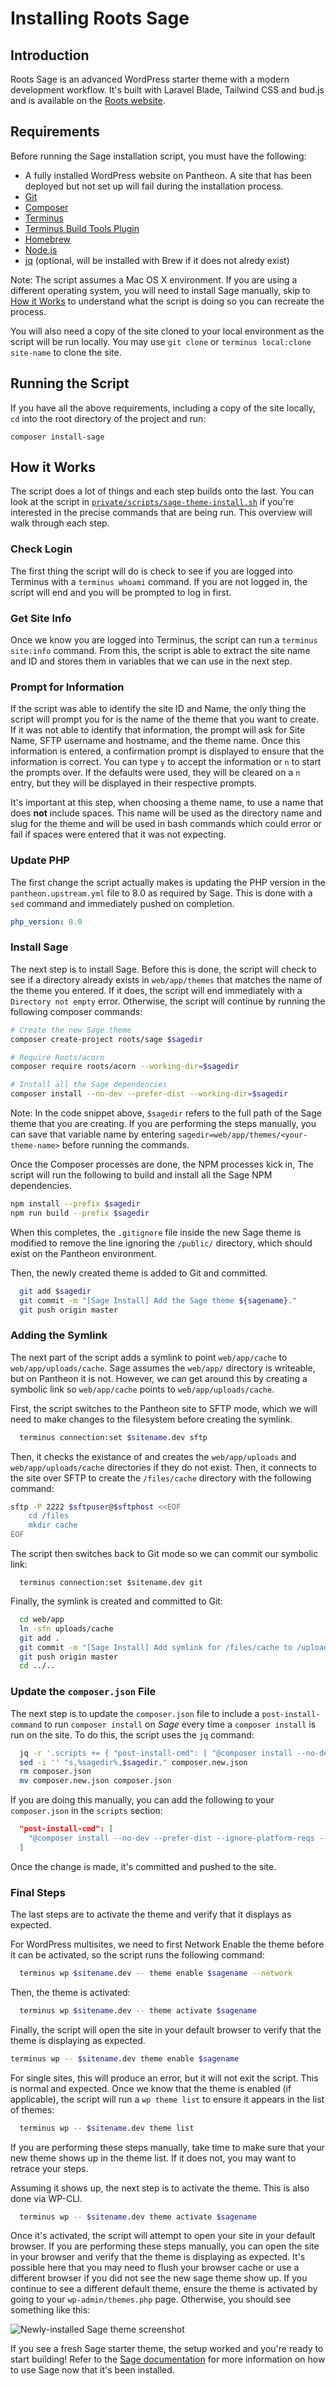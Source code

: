 # Installing Roots Sage

## Introduction
Roots Sage is an advanced WordPress starter theme with a modern development workflow. It's built with Laravel Blade, Tailwind CSS and bud.js and is available on the [Roots website](https://roots.io/sage/).

## Requirements
Before running the Sage installation script, you must have the following:

* A fully installed WordPress website on Pantheon. A site that has been deployed but not set up will fail during the installation process.
* [Git](https://git-scm.com/)
* [Composer](https://getcomposer.org/)
* [Terminus](https://pantheon.io/docs/terminus/install/)
* [Terminus Build Tools Plugin](https://github.com/pantheon-systems/terminus-build-tools-plugin)
* [Homebrew](https://brew.sh/)
* [Node.js](https://nodejs.org/en/)
* [jq](https://stedolan.github.io/jq/) (optional, will be installed with Brew if it does not alredy exist)

Note: The script assumes a Mac OS X environment. If you are using a different operating system, you will need to install Sage manually, skip to [How it Works](#how-it-works) to understand what the script is doing so you can recreate the process.

You will also need a copy of the site cloned to your local environment as the script will be run locally. You may use `git clone` or `terminus local:clone site-name` to clone the site. 

## Running the Script

If you have all the above requirements, including a copy of the site locally, `cd` into the root directory of the project and run:

```
composer install-sage
```

## How it Works
The script does a lot of things and each step builds onto the last. You can look at the script in [`private/scripts/sage-theme-install.sh`](../private/scripts/sage-theme-install.sh) if you're interested in the precise commands that are being run. This overview will walk through each step.

### Check Login
The first thing the script will do is check to see if you are logged into Terminus with a `terminus whoami` command. If you are not logged in, the script will end and you will be prompted to log in first.

### Get Site Info
Once we know you are logged into Terminus, the script can run a `terminus site:info` command. From this, the script is able to extract the site name and ID and stores them in variables that we can use in the next step.

### Prompt for Information
If the script was able to identify the site ID and Name, the only thing the script will prompt you for is the name of the theme that you want to create. If it was not able to identify that information, the prompt will ask for Site Name, SFTP username and hostname, and the theme name. Once this information is entered, a confirmation prompt is displayed to ensure that the information is correct. You can type `y` to accept the information or `n` to start the prompts over. If the defaults were used, they will be cleared on a `n` entry, but they will be displayed in their respective prompts.

It's important at this step, when choosing a theme name, to use a name that does **not** include spaces. This name will be used as the directory name and slug for the theme and will be used in bash commands which could error or fail if spaces were entered that it was not expecting.

### Update PHP
The first change the script actually makes is updating the PHP version in the `pantheon.upstream.yml` file to 8.0 as required by Sage. This is done with a `sed` command and immediately pushed on completion.

```yml
php_version: 8.0
```

### Install Sage
The next step is to install Sage. Before this is done, the script will check to see if a directory already exists in `web/app/themes` that matches the name of the theme you entered. If it does, the script will end immediately with a `Directory not empty` error. Otherwise, the script will continue by running the following composer commands:
  
  ```bash
  # Create the new Sage theme
  composer create-project roots/sage $sagedir

  # Require Roots/acorn
  composer require roots/acorn --working-dir=$sagedir

  # Install all the Sage dependencies
  composer install --no-dev --prefer-dist --working-dir=$sagedir
  ```

  Note: In the code snippet above, `$sagedir` refers to the full path of the Sage theme that you are creating. If you are performing the steps manually, you can save that variable name by entering `sagedir=web/app/themes/<your-theme-name>` before running the commands.

Once the Composer processes are done, the NPM processes kick in, The script will run the following to build and install all the Sage NPM dependencies.

```bash
npm install --prefix $sagedir
npm run build --prefix $sagedir
```

When this completes, the `.gitignore` file inside the new Sage theme is modified to remove the line ignoring the `/public/` directory, which should exist on the Pantheon environment.

Then, the newly created theme is added to Git and committed.

```bash
  git add $sagedir
  git commit -m "[Sage Install] Add the Sage theme ${sagename}."
  git push origin master
```

### Adding the Symlink
The next part of the script adds a symlink to point `web/app/cache` to `web/app/uploads/cache`. Sage assumes the `web/app/` directory is writeable, but on Pantheon it is not. However, we can get around this by creating a symbolic link so `web/app/cache` points to `web/app/uploads/cache`. 

First, the script switches to the Pantheon site to SFTP mode, which we will need to make changes to the filesystem before creating the symlink.

```bash
  terminus connection:set $sitename.dev sftp
```

 Then, it checks the existance of and creates the `web/app/uploads` and `web/app/uploads/cache` directories if they do not exist. Then, it connects to the site over SFTP to create the `/files/cache` directory with the following command:

```bash
sftp -P 2222 $sftpuser@$sftphost <<EOF
    cd /files
    mkdir cache
EOF
```

The script then switches back to Git mode so we can commit our symbolic link:

```
  terminus connection:set $sitename.dev git
```

Finally, the symlink is created and committed to Git:

```bash
  cd web/app
  ln -sfn uploads/cache
  git add .
  git commit -m "[Sage Install] Add symlink for /files/cache to /uploads/cache"
  git push origin master
  cd ../..
```

### Update the `composer.json` File
The next step is to update the `composer.json` file to include a `post-install-command` to run `composer install` on _Sage_ every time a `composer install` is run on the site. To do this, the script uses the `jq` command:

```bash
  jq -r '.scripts += { "post-install-cmd": [ "@composer install --no-dev --prefer-dist --ignore-platform-reqs --working-dir=%sagedir%" ] }' composer.json > composer.new.json
  sed -i '' "s,%sagedir%,$sagedir," composer.new.json
  rm composer.json
  mv composer.new.json composer.json
```

If you are doing this manually, you can add the following to your `composer.json` in the `scripts` section:

```json
  "post-install-cmd": [
    "@composer install --no-dev --prefer-dist --ignore-platform-reqs --working-dir=web/app/themes/<your-theme-name>"
  ]
```

Once the change is made, it's committed and pushed to the site.

### Final Steps
The last steps are to activate the theme and verify that it displays as expected.

For WordPress multisites, we need to first Network Enable the theme before it can be activated, so the script runs the following command:

```bash
  terminus wp $sitename.dev -- theme enable $sagename --network
```

Then, the theme is activated:

```bash
  terminus wp $sitename.dev -- theme activate $sagename
```

Finally, the script will open the site in your default browser to verify that the theme is displaying as expected.

```bash
terminus wp -- $sitename.dev theme enable $sagename
```

For single sites, this will produce an error, but it will not exit the script. This is normal and expected. Once we know that the theme is enabled (if applicable), the script will run a `wp theme list` to ensure it appears in the list of themes:

```bash
  terminus wp -- $sitename.dev theme list
```

If you are performing these steps manually, take time to make sure that your new theme shows up in the theme list. If it does not, you may want to retrace your steps.

Assuming it shows up, the next step is to activate the theme. This is also done via WP-CLI.

```bash
  terminus wp -- $sitename.dev theme activate $sagename
```

Once it's activated, the script will attempt to open your site in your default browser. If you are performing these steps manually, you can open the site in your browser and verify that the theme is displaying as expected. It's possible here that you may need to flush your browser cache or use a different browser if you did not see the new sage theme show up. If you continue to see a different default theme, ensure the theme is activated by going to your `wp-admin/themes.php` page. Otherwise, you should see something like this:

![Newly-installed Sage theme screenshot](#images/sage-theme-screenshot.png)

If you see a fresh Sage starter theme, the setup worked and you're ready to start building! Refer to the [Sage documentation](https://docs.roots.io/sage/10.x/configuration/) for more information on how to use Sage now that it's been installed.
